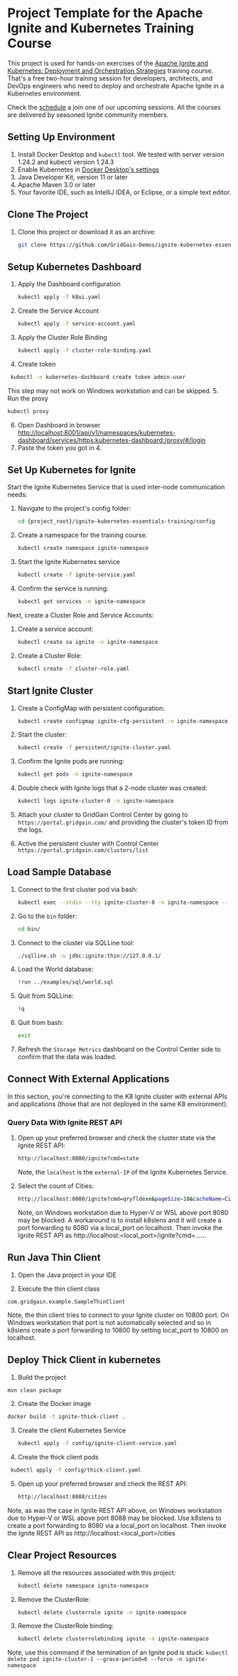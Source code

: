 # Project Template for the Apache Ignite and Kubernetes Training Course

This project is used for hands-on exercises of the
[Apache Ignite and Kubernetes: Deployment and Orchestration Strategies](https://www.gridgain.com/products/services/training/apache-ignite-and-kubernetes-deployment-and-orchestration-strategies)
training course. That's a free two-hour training session for developers, architects, and DevOps engineers who need to
deploy and orchestrate Apache Ignite in a Kubernetes environment.

Check the [schedule](https://www.gridgain.com/services/training) a join one of our upcoming sessions.
All the courses are delivered by seasoned Ignite community members.


## Setting Up Environment

1. Install Docker Desktop and `kubectl` tool. We tested with server version 1.24.2 and kubectl version 1.24.3
2. Enable Kubernetes in [Docker Desktop's settings](https://docs.docker.com/desktop/kubernetes/)
3. Java Developer Kit, version 11 or later
4. Apache Maven 3.0 or later
5. Your favorite IDE, such as IntelliJ IDEA, or Eclipse, or a simple text editor.

## Clone The Project

1. Clone this project or download it as an archive:
    ```bash
    git clone https://github.com/GridGain-Demos/ignite-kubernetes-essentials-training.git
    ```
## Setup Kubernetes Dashboard

1. Apply the Dashboard configuration
   ```bash
   kubectl apply -f k8ui.yaml
   ```
2. Create the Service Account
   ```bash
   kubectl apply -f service-account.yaml
   ```
3. Apply the Cluster Role Binding
   ```bash
   kubectl apply -f cluster-role-binding.yaml
   ```
4. Create token
 ```bash
  kubectl -n kubernetes-dashboard create token admin-user
  ```
   This step may not work on Windows workstation and can be skipped.
5. Run the proxy
   ```bash
   kubectl proxy
   ```
6. Open Dashboard in browser
   <http://localhost:8001/api/v1/namespaces/kubernetes-dashboard/services/https:kubernetes-dashboard:/proxy/#/login>
7. Paste the token you got in 4.

## Set Up Kubernetes for Ignite

Start the Ignite Kubernetes Service that is used inter-node communication needs:
1. Navigate to the project's config folder:
    ```bash
    cd {project_root}/ignite-kubernetes-essentials-training/config
    ```

2. Create a namespace for the training course:
     ```bash
     kubectl create namespace ignite-namespace
     ```

3. Start the Ignite Kubernetes service
    ```bash
    kubectl create -f ignite-service.yaml
    ```
4. Confirm the service is running:
    ```bash
    kubectl get services -n ignite-namespace
    ```

Next, create a Cluster Role and Service Accounts:
1. Create a service account:
    ```bash
    kubectl create sa ignite -n ignite-namespace
    ```
2. Create a Cluster Role:
    ```bash
    kubectl create -f cluster-role.yaml
    ```

## Start Ignite Cluster

1. Create a ConfigMap with persistent configuration:
    ```bash
    kubectl create configmap ignite-cfg-persistent -n ignite-namespace --from-file=persistent/ignite-node-cfg.xml
    ```
2. Start the cluster:
    ```bash
    kubectl create -f persistent/ignite-cluster.yaml
    ```   
3. Confirm the Ignite pods are running:
    ```bash
    kubectl get pods -n ignite-namespace
    ```
4. Double check with Ignite logs that a 2-node cluster was created:
    ```bash
    kubectl logs ignite-cluster-0 -n ignite-namespace
    ```
5. Attach your cluster to GridGain Control Center by going to `https://portal.gridgain.com/` and providing the
cluster's token ID from the logs.   

6. Active the persistent cluster with Control Center `https://portal.gridgain.com/clusters/list`

## Load Sample Database

1. Connect to the first cluster pod via bash:
    ```bash
    kubectl exec --stdin --tty ignite-cluster-0 -n ignite-namespace -- /bin/bash
    ```
2. Go to the `bin` folder:
    ```bash
    cd bin/
    ```
3. Connect to the cluster via SQLLine tool:
    ```bash
    ./sqlline.sh -u jdbc:ignite:thin://127.0.0.1/
    ```
4. Load the World database:
    ```bash
    !run ../examples/sql/world.sql
    ```
5. Quit from SQLLine:
    ```bash
    !q
    ```
6. Quit from bash:
    ```bash
    exit
    ```
7. Refresh the `Storage Metrics` dashboard on the Control Center side to confirm that the data was loaded.

## Connect With External Applications

In this section, you're connecting to the K8 Ignite cluster with external APIs and applications (those that are not deployed
in the same K8 environment).

### Query Data With Ignite REST API

1. Open up your preferred browser and check the cluster state via the Ignite REST API:
    ```bash
    http://localhost:8080/ignite?cmd=state
    ```
   Note, the `localhost` is the `external-IP` of the Ignite Kubernetes Service.

2. Select the count of Cities:
    ```bash
    http://localhost:8080/ignite?cmd=qryfldexe&pageSize=10&cacheName=City&qry=SELECT%20count(*)%20From%20City
    ```  
    Note, on Windows workstation due to Hyper-V or WSL above port 8080 may be blocked. A workaround is to install k8slens and it will create a port forwarding to 8080 via a local_port on localhost. Then invoke the Ignite REST API as http://localhost:<local_port>/ignite?cmd=......
    
## Run Java Thin Client

1. Open the Java project in your IDE

2. Execute the thin client class
  ```
  com.gridgain.example.SampleThinClient
  ```
Note, the thin client tries to connect to your Ignite cluster on 10800 port. On Windows workstation that port is not automatically selected and so in k8slens create a port forwarding to 10800 by setting local_port to 10800 on localhost.

## Deploy Thick Client in kubernetes

1. Build the project
  ```bash
  mvn clean package
  ```

2. Create the Docker image
  ```bash
  docker build -t ignite-thick-client .
  ```

3. Create the client Kubernetes Service
   ```bash
   kubectl apply -f config/ignite-client-service.yaml
   ```

4. Create the thick client pods
  ```bash
   kubectl apply -f config/thick-client.yaml
   ```
5. Open up your preferred browser and check the REST API:
    ```bash
    http://localhost:8088/cities
    ```
 Note, as was the case in Ignite REST API above, on Windows workstation due to Hyper-V or WSL above port 8088 may be blocked. Use k8slens to create a port forwarding to 8080 via a local_port on localhost. Then invoke the Ignite REST API as http://localhost:<local_port>/cities
 
## Clear Project Resources

1. Remove all the resources associated with this project:
    ```bash
    kubectl delete namespace ignite-namespace
    ```  
2. Remove the ClusterRole:
    ```bash
    kubectl delete clusterrole ignite -n ignite-namespace
    ```
3. Remove the ClusterRole binding:
    ```bash
    kubectl delete clusterrolebinding ignite -n ignite-namespace
    ```

Note, use this command if the termination of an Ignite pod is stuck:
`kubectl delete pod ignite-cluster-1 --grace-period=0 --force -n ignite-namespace`
